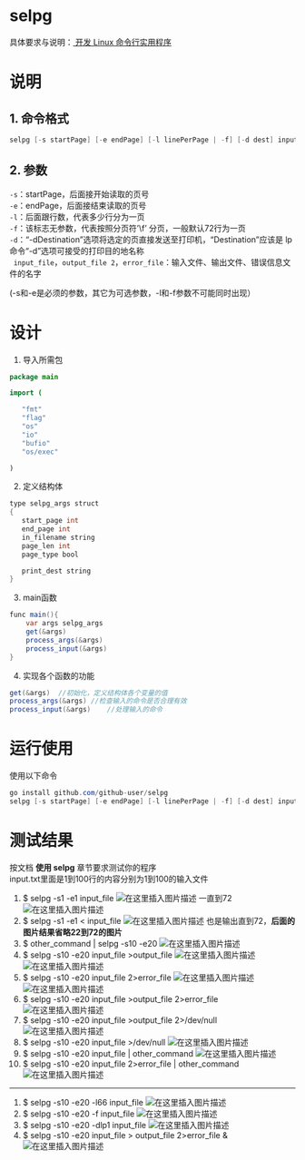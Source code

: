 
# selpg
具体要求与说明：[ 开发 Linux 命令行实用程序 ](https://www.ibm.com/developerworks/cn/linux/shell/clutil/index.html)
# 说明
## 1. 命令格式  
```java
selpg [-s startPage] [-e endPage] [-l linePerPage | -f] [-d dest] input_file >output_file 2>error_file
   ```

## 2. 参数
   `-s`：startPage，后面接开始读取的页号   
    `-e`：endPage，后面接结束读取的页号  
    `-l`：后面跟行数，代表多少行分为一页  
    `-f`：该标志无参数，代表按照分页符’\f’ 分页，一般默认72行为一页  
    `-d`：“-dDestination”选项将选定的页直接发送至打印机，“Destination”应该是 lp 命令“-d”选项可接受的打印目的地名称  
   ` input_file`，`output_file 2`，`error_file`：输入文件、输出文件、错误信息文件的名字  
   
(-s和-e是必须的参数，其它为可选参数，-l和-f参数不可能同时出现）

# 设计

 1. 导入所需包
 ```java
 package main

import (

	"fmt"
	"flag"
	"os"
	"io"
	"bufio"
	"os/exec"

)
```

 2. 定义结构体
 ```java
 type selpg_args struct
{
	start_page int
	end_page int
	in_filename string
	page_len int
	page_type bool

	print_dest string
}
 ```
3. main函数
```java
func main(){
	var args selpg_args
	get(&args)
	process_args(&args)
	process_input(&args)
}
```
4. 实现各个函数的功能
```java
get(&args)	//初始化，定义结构体各个变量的值
process_args(&args)	//检查输入的命令是否合理有效
process_input(&args)	//处理输入的命令
```
# 运行使用
使用以下命令
```java
go install github.com/github-user/selpg
selpg [-s startPage] [-e endPage] [-l linePerPage | -f] [-d dest] input_file >output_file 2>error_file
```
# 测试结果
按文档 **使用 selpg** 章节要求测试你的程序   
input.txt里面是1到100行的内容分别为1到100的输入文件

1. $ selpg -s1 -e1 input_file
![在这里插入图片描述](https://github.com/liubq98/selpg/tree/master/picture/1-1.png)
一直到72
![在这里插入图片描述](https://github.com/liubq98/selpg/tree/master/picture/1-3.png)
2. $ selpg -s1 -e1 < input_file
![在这里插入图片描述](https://github.com/liubq98/selpg/tree/master/picture/2.png)
也是输出直到72，**后面的图片结果省略22到72的图片**
3. $ other_command | selpg -s10 -e20
![在这里插入图片描述](https://github.com/liubq98/selpg/tree/master/picture/3.png)
4. $ selpg -s10 -e20 input_file >output_file
![在这里插入图片描述](https://github.com/liubq98/selpg/tree/masterpicture/4-1.png)
![在这里插入图片描述](https://github.com/liubq98/selpg/tree/masterpicture/4-2.png)
5. $ selpg -s10 -e20 input_file 2>error_file
![在这里插入图片描述](https://github.com/liubq98/selpg/tree/masterpicture/5-1.png)
![在这里插入图片描述](https://github.com/liubq98/selpg/tree/master/picture/5-2.png)
6. $ selpg -s10 -e20 input_file >output_file 2>error_file
![在这里插入图片描述](https://github.com/liubq98/selpg/tree/master/picture/6.png)
7. $ selpg -s10 -e20 input_file >output_file 2>/dev/null
![在这里插入图片描述](https://github.com/liubq98/selpg/tree/master/picture/7.png)
8. $ selpg -s10 -e20 input_file >/dev/null
![在这里插入图片描述](https://github.com/liubq98/selpg/tree/master/picture/8.png)
9. $ selpg -s10 -e20 input_file | other_command
![在这里插入图片描述](https://github.com/liubq98/selpg/tree/master/picture/9.png)
10. $ selpg -s10 -e20 input_file 2>error_file | other_command
![在这里插入图片描述](https://github.com/liubq98/selpg/tree/master/picture/10.png)
---
1. $ selpg -s10 -e20 -l66 input_file
![在这里插入图片描述](https://github.com/liubq98/selpg/tree/master/picture/21.png)
2. $ selpg -s10 -e20 -f input_file
![在这里插入图片描述](https://github.com/liubq98/selpg/tree/master/picture/22.png)
3. $ selpg -s10 -e20 -dlp1 input_file
![在这里插入图片描述](https://github.com/liubq98/selpg/tree/master/picture/23.png)
4. $ selpg -s10 -e20 input_file > output_file 2>error_file &
![在这里插入图片描述](https://github.com/liubq98/selpg/tree/master/picture/24.png) 

